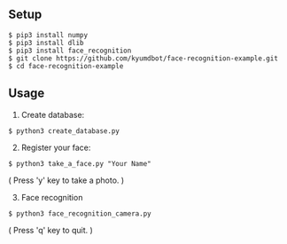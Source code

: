 ## Setup

```
$ pip3 install numpy
$ pip3 install dlib
$ pip3 install face_recognition
$ git clone https://github.com/kyumdbot/face-recognition-example.git
$ cd face-recognition-example
```

## Usage

1. Create database:

```
$ python3 create_database.py
```

2. Register your face:

```
$ python3 take_a_face.py "Your Name"
```

 ( Press 'y' key to take a photo. )


3. Face recognition

```
$ python3 face_recognition_camera.py
```

 ( Press 'q' key to quit. )

